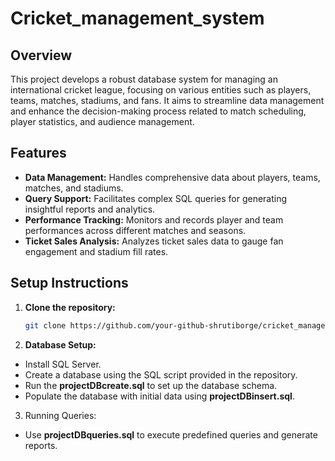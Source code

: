 # Cricket_management_system

## Overview
This project develops a robust database system for managing an international cricket league, focusing on various entities such as players, teams, matches, stadiums, and fans. It aims to streamline data management and enhance the decision-making process related to match scheduling, player statistics, and audience management.

## Features
- **Data Management:** Handles comprehensive data about players, teams, matches, and stadiums.
- **Query Support:** Facilitates complex SQL queries for generating insightful reports and analytics.
- **Performance Tracking:** Monitors and records player and team performances across different matches and seasons.
- **Ticket Sales Analysis:** Analyzes ticket sales data to gauge fan engagement and stadium fill rates.
  
## Setup Instructions
1. **Clone the repository:**
   ```bash
   git clone https://github.com/your-github-shrutiborge/cricket_management_system.git

2. **Database Setup:**

- Install SQL Server.
- Create a database using the SQL script provided in the repository.
- Run the **projectDBcreate.sql** to set up the database schema.
- Populate the database with initial data using **projectDBinsert.sql**.
3. Running Queries:

- Use **projectDBqueries.sql** to execute predefined queries and generate reports.
